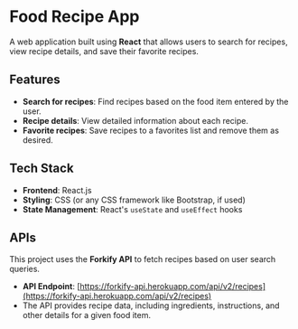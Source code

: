 # Food Recipe App

A web application built using **React** that allows users to search for recipes, view recipe details, and save their favorite recipes.

## Features

- **Search for recipes**: Find recipes based on the food item entered by the user.
- **Recipe details**: View detailed information about each recipe.
- **Favorite recipes**: Save recipes to a favorites list and remove them as desired.

## Tech Stack

- **Frontend**: React.js
- **Styling**: CSS (or any CSS framework like Bootstrap, if used)
- **State Management**: React's `useState` and `useEffect` hooks

## APIs

This project uses the **Forkify API** to fetch recipes based on user search queries.

- **API Endpoint**: [https://forkify-api.herokuapp.com/api/v2/recipes](https://forkify-api.herokuapp.com/api/v2/recipes)  
- The API provides recipe data, including ingredients, instructions, and other details for a given food item.